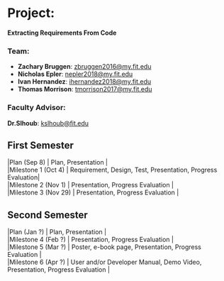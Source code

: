 # Project:
**Extracting Requirements From Code**

### Team:
* **Zachary Bruggen**: zbruggen2016@my.fit.edu  
* **Nicholas Epler**: nepler2018@my.fit.edu  
* **Ivan Hernandez**: ihernandez2018@my.fit.edu  
* **Thomas Morrison**: tmorrison2017@my.fit.edu  

### Faculty Advisor:  
**Dr.Slhoub**: kslhoub@fit.edu

## First Semester  
|Plan (Sep 8)         | Plan, Presentation                                          |  
|Milestone 1 (Oct 4)  | Requirement, Design, Test, Presentation, Progress Evaluation|  
|Milestone 2 (Nov 1)  | Presentation, Progress Evaluation                           |  
|Milestone 3 (Nov 29) | Presentation, Progress Evaluation                           |  
## Second Semester  
|Plan (Jan ?) | Plan, Presentation |  
|Milestone 4 (Feb ?) | Presentation, Progress Evaluation |  
|Milestone 5 (Mar ?) | Poster, e-book page, Presentation, Progress Evaluation |  
|Milestone 6 (Apr ?) | User and/or Developer Manual, Demo Video, Presentation, Progress Evaluation |  

